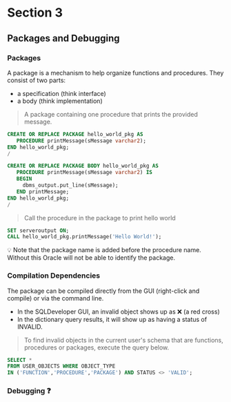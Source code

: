 # Section 3 

## Packages and Debugging

### Packages
A package is a mechanism to help organize functions and procedures. They consist of two parts:
- a specification (think interface)
- a body (think implementation)


> A package containing one procedure that prints the provided message.

```SQL
CREATE OR REPLACE PACKAGE hello_world_pkg AS
   PROCEDURE printMessage(sMessage varchar2);   
END hello_world_pkg;
/

CREATE OR REPLACE PACKAGE BODY hello_world_pkg AS
   PROCEDURE printMessage(sMessage varchar2) IS
   BEGIN
     dbms_output.put_line(sMessage);
   END printMessage;   
END hello_world_pkg;
/
```

> Call the procedure in the package to print hello world

```SQL
SET serveroutput ON;
CALL hello_world_pkg.printMessage('Hello World!');
```

:bulb: Note that the package name is added before the procedure name. Without this Oracle will not be able to identify the package.

### Compilation Dependencies
The package can be compiled directly from the GUI (right-click and compile) or via the command line. 
- In the SQLDeveloper GUI, an invalid object shows up as :x: (a red cross)
- In the dictionary query results, it will show up as having a status of INVALID. 

> To find invalid objects in the current user's schema that are functions, procedures or packages, execute the query below.

```SQL
SELECT * 
FROM USER_OBJECTS WHERE OBJECT_TYPE 
IN ('FUNCTION','PROCEDURE','PACKAGE') AND STATUS <> 'VALID';
```

### Debugging :question: 
